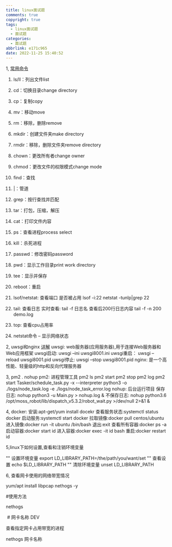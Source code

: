 ```yaml
---
title: linux面试题
comments: true
copyright: true
tags:
  - linux面试题
  - 面试题
categories:
  - 面试题
abbrlink: e171c965
date: 2022-11-25 15:40:52
---
```


1, [常用命令](https://blog.csdn.net/Dabie_haze/article/details/118969328?ops_request_misc=%257B%2522request%255Fid%2522%253A%2522166920428516800215048409%2522%252C%2522scm%2522%253A%252220140713.130102334..%2522%257D&request_id=166920428516800215048409&biz_id=0&utm_medium=distribute.pc_chrome_plugin_search_result.none-task-blog-2~all~top_click~default-4-118969328-null-null.nonecase&utm_term=linux%E5%B8%B8%E7%94%A8%E5%91%BD%E4%BB%A4&spm=1018.2226.3001.4187)

1. ls/ll：列出文件list

2. cd：切换目录change directory

3. cp：复制copy

4. mv：移动move

5. rm：移除，删除remove

6. mkdir：创建文件夹make directory

7. rmdir：移除，删除文件夹remove directory

8. chown：更改所有者change owner

9. chmod：更改文件的权限模式change mode

10. find：查找

11. |：管道

12. grep：按行查找并匹配

13. tar：打包，压缩，解压

14. cat：打印文件内容

15. ps：查看进程process select

16. kill：杀死进程

17. passwd：修改密码password

18. pwd：显示工作目录print work directory

19. tee：显示并保存

20. reboot：重启

21. lsof/netstat: 查看端口 是否被占用
    lsof -i:22
    netstat -tunlp|grep 22
    
22. tail: 查看日志
    实时查看:
    tail -f 日志名
    查看后200行日志内容
    tail -f -n 200 demo.log  
    
22. top: 查看cpu占用率
    
22. netstat命令 – 显示网络状态
    
    

2, uwsgi和nginx
[详解](https://fies09.github.io/article/3c1ae316.html#more)
uwsgi: web服务器(应用服务器),用于连接Web服务器和Web应用框架
uwsgi启动:
uwsgi –ini uwsgi8001.ini
uwsgi重启：
uwsgi –reload uwsgi8001.pid
uwsgi停止:
uwsgi –stop uwsgi8001.pid
nginx: 是一个高性能、轻量级的http和反向代理服务器



3, pm2 . nohup
pm2: 进程管理工具
pm2 ls
pm2 start
pm2 stop
pm2 log
pm2 start Tasker/schedule_task.py -x --interpreter python3  -o ./logs/node_task.log -e ./logs/node_task_error.log
nohup:  后台运行项目
保存日志:
nohup python3 -u Main.py > nohup.log &
不保存日志:
nohup python3.6 /opt/moss_robot/lib/dispatch_v5.3.2/robot_wait.py >/dev/null 2>&1 &



4, docker:
安装:apt-get/yum install docekr
查看服务状态:systemctl status docker
启动服务:systemctl start docker
拉取镜像:docker pull centos/ubuntu
进入镜像:docker run -it ubuntu /bin/bash
退出:exit
查看所有容器:docker ps -a
启动容器:docker start id
进入容器:docker exec -it id bash
重启:docker restart id



5,linux下如何设置,查看和注销环境变量

"" 设置环境变量
export LD_LIBRARY_PATH=/the/path/you/want/set
"" 查看设置
echo $LD_LIBRARY_PATH
"" 清除环境变量
unset LD_LIBRARY_PATH



6, 查看网卡使用的网络带宽情况

yum/apt install libpcap nethogs -y

#使用方法

nethogs

​	# 网卡名称 DEV

查看指定网卡占用带宽的进程

nethogs 网卡名称

